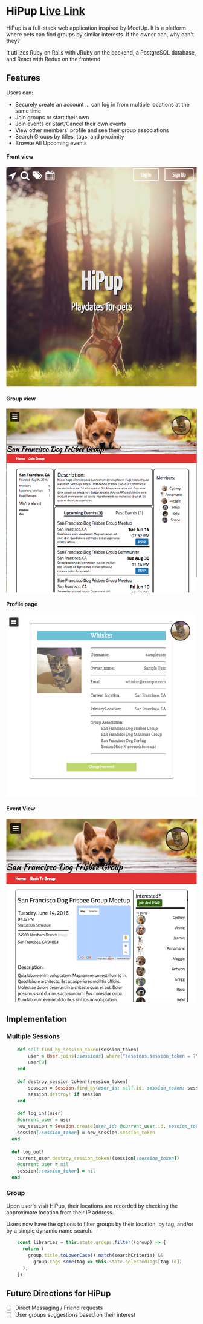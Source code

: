 # HiPup [Live Link](http://hipup.co)
HiPup is a full-stack web application inspired by MeetUp. It is a platform where pets can find groups by similar interests. If the owner can, why can't they?

It utilizes Ruby on Rails with JRuby on the backend, a PostgreSQL database, and React with Redux on the frontend.

## Features
Users can:

* Securely create an account
... can log in from multiple locations at the same time
* Join groups or start their own
* Join events or Start/Cancel their own events
* View other members' profile and see their group associations
* Search Groups by titles, tags, and proximity
* Browse All Upcoming events

#### Front view
![Front-page]

#### Group view
![Group-page]

#### Profile page
![Profile-page]

#### Event View
![Event-page]

## Implementation
### Multiple Sessions
```ruby
	def self.find_by_session_token(session_token)
		user = User.joins(:sessions).where("sessions.session_token = ?", session_token)
		user[0]
	end

	def destroy_session_token!(session_token)
		session = Session.find_by(user_id: self.id, session_token: session_token)
		session.destroy! if session
	end

	def log_in!(user)
    @current_user = user
    new_session = Session.create(user_id: @current_user.id, session_token: Session.generate_session_token)
  	session[:session_token] = new_session.session_token
  end

  def log_out!
  	current_user.destroy_session_token!(session[:session_token])
  	@current_user = nil
  	session[:session_token] = nil
  end
```
### Group
Upon user's visit HiPup, their locations are recorded by checking the approximate location from their IP address.

Users now have the options to filter groups by their location, by tag, and/or by a simple dynamic name search.

```javascript
    const libraries = this.state.groups.filter((group) => {
      return (
        group.title.toLowerCase().match(searchCriteria) &&
          group.tags.some(tag => this.state.selectedTags[tag.id])
      );
    });
```

## Future Directions for HiPup
- [ ] Direct Messaging / Friend requests
- [ ] User groups suggestions based on their interest

[Front-page]: ./docs/images/Front-page.png
[Group-page]: ./docs/images/Group-page.png
[Profile-page]: ./docs/images/profile-page.png
[Event-page]: ./docs/images/Event-page.png